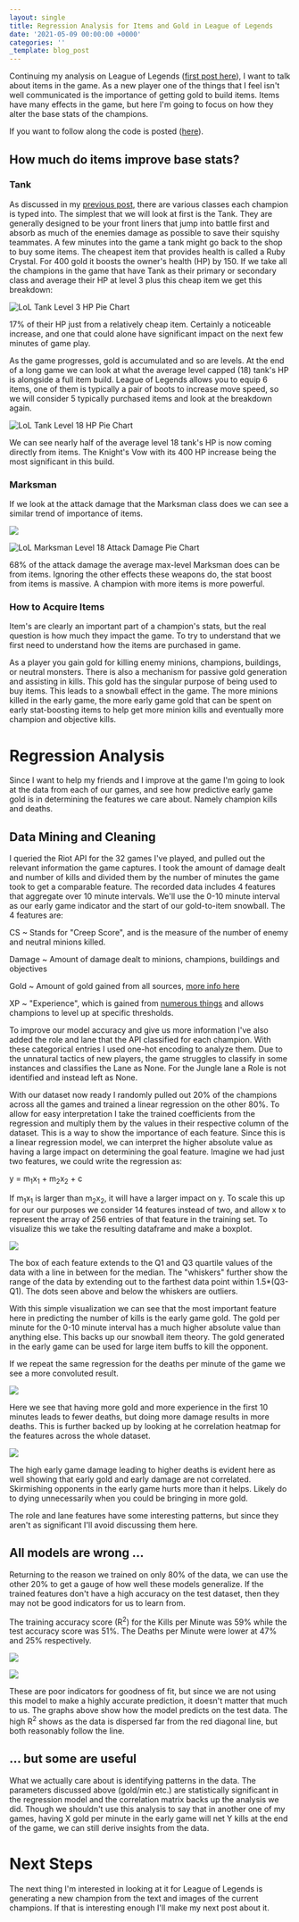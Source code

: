 ```yaml
---
layout: single
title: Regression Analysis for Items and Gold in League of Legends
date: '2021-05-09 00:00:00 +0000'
categories: ''
_template: blog_post
---
```




Continuing my analysis on League of Legends ([first post here](http://jeremywalsh.ca/2021/04/15/league-of-legends-analyzing-champion-basic-stats.html)), I want to talk about items in the game. As a new player one of the things that I feel isn't well communicated is the importance of getting gold to build items. Items have many effects in the game, but here I'm going to focus on how they alter the base stats of the champions.

If you want to follow along the code is posted ([here](https://github.com/thereiswaldo/LoL-Champ-Analysis/blob/main/LoL%20Items.ipynb)).

## How much do items improve base stats?

### Tank

As discussed in my [previous post,](http://jeremywalsh.ca/2021/04/15/league-of-legends-analyzing-champion-basic-stats.html) there are various classes each champion is typed into. The simplest that we will look at first is the Tank. They are generally designed to be your front liners that jump into battle first and absorb as much of the enemies damage as possible to save their squishy teammates. A few minutes into the game a tank might go back to the shop to buy some items. The cheapest item that provides health is called a Ruby Crystal. For 400 gold it boosts the owner's health (HP) by 150. If we take all the champions in the game that have Tank as their primary or secondary class and average their HP at level 3 plus this cheap item we get this breakdown:

![LoL Tank Level 3 HP Pie Chart](/uploads/tank-build-level-3-hp.png "Tank Champion First Item HP Breakdown")

17% of their HP just from a relatively cheap item. Certainly a noticeable increase, and one that could alone have significant impact on the next few minutes of game play.

As the game progresses, gold is accumulated and so are levels. At the end of a long game we can look at what the average level capped (18) tank's HP is alongside a full item build. League of Legends allows you to equip 6 items, one of them is typically a pair of boots to increase move speed, so we will consider 5 typically purchased items and look at the breakdown again.

![LoL Tank Level 18 HP Pie Chart](/uploads/tank-build-level-18-hp.png "Tank Champion Level 18 HP Breakdown")

We can see nearly half of the average level 18 tank's HP is now coming directly from items. The Knight's Vow with its 400 HP increase being the most significant in this build.

### Marksman

If we look at the attack damage that the Marksman class does we can see a similar trend of importance of items.

![](/uploads/marksman-build-level-3.png)

![LoL Marksman Level 18 Attack Damage Pie Chart](/uploads/marksman-build-level-18.png "Marksman Champion Level 18 Attack Damage Breakdown")

68% of the attack damage the average max-level Marksman does can be from items. Ignoring the other effects these weapons do, the stat boost from items is massive. A champion with more items is more powerful.

### How to Acquire Items

Item's are clearly an important part of a champion's stats, but the real question is how much they impact the game. To try to understand that we first need to understand how the items are purchased in game.

As a player you gain gold for killing enemy minions, champions, buildings, or neutral monsters. There is also a mechanism for passive gold generation and assisting in kills. This gold has the singular purpose of being used to buy items. This leads to a snowball effect in the game. The more minions killed in the early game, the more early game gold that can be spent on early stat-boosting items to help get more minion kills and eventually more champion and objective kills.

# Regression Analysis

Since I want to help my friends and I improve at the game I'm going to look at the data from each of our games, and see how predictive early game gold is in determining the features we care about. Namely champion kills and deaths.

## Data Mining and Cleaning

I queried the Riot API for the 32 games I've played, and pulled out the relevant information the game captures. I took the amount of damage dealt and number of kills and divided them by the number of minutes the game took to get a comparable feature. The recorded data includes 4 features that aggregate over 10 minute intervals. We'll use the 0-10 minute interval as our early game indicator and the start of our gold-to-item snowball. The 4 features are:

CS \~ Stands for "Creep Score", and is the measure of the number of enemy and neutral minions killed.

Damage \~ Amount of damage dealt to minions, champions, buildings and objectives

Gold \~ Amount of gold gained from all sources, [more info here](https://leagueoflegends.fandom.com/wiki/Gold)

XP \~ "Experience", which is gained from [numerous things](https://leagueoflegends.fandom.com/wiki/Experience_(champion)) and allows champions to level up at specific thresholds.

To improve our model accuracy and give us more information I've also added the role and lane that the API classified for each champion. With these categorical entries I used one-hot encoding to analyze them. Due to the unnatural tactics of new players, the game struggles to classify in some instances and classifies the Lane as None. For the Jungle lane a Role is not identified and instead left as None.

With our dataset now ready I randomly pulled out 20% of the champions across all the games and trained a linear regression on the other 80%. To allow for easy interpretation I take the trained coefficients from the regression and multiply them by the values in their respective column of the dataset. This is a way to show the importance of each feature. Since this is a linear regression model, we can interpret the higher absolute value as having a large impact on determining the goal feature. Imagine we had just two features, we could write the regression as:

y = m<sub>1</sub>x<sub>1</sub> + m<sub>2</sub>x<sub>2</sub>  + c

If m<sub>1</sub>x<sub>1</sub> is larger than m<sub>2</sub>x<sub>2</sub>, it will have a larger impact on y. To scale this up for our our purposes we consider 14 features instead of two, and allow x to represent the array of 256 entries of that feature in the training set. To visualize this we take the resulting dataframe and make a boxplot.

![](/uploads/kills-per-minute-importance-boxplot.png)

The box of each feature extends to the Q1 and Q3 quartile values of the data with a line in between for the median. The "whiskers" further show the range of the data by extending out to the farthest data point within 1.5*(Q3-Q1). The dots seen above and below the whiskers are outliers.

With this simple visualization we can see that the most important feature here in predicting the number of kills is the early game gold. The gold per minute for the 0-10 minute interval has a much higher absolute value than anything else. This backs up our snowball item theory. The gold generated in the early game can be used for large item buffs to kill the opponent.

If we repeat the same regression for the deaths per minute of the game we see a more convoluted result.

![](/uploads/deaths-per-minute-importance-boxplot.png)

Here we see that having more gold and more experience in the first 10 minutes leads to fewer deaths, but doing more damage results in more deaths. This is further backed up by looking at he correlation heatmap for the features across the whole dataset.

![](/uploads/feature-correlation.png)

The high early game damage leading to higher deaths is evident here as well showing that early gold and early damage are not correlated. Skirmishing opponents in the early game hurts more than it helps. Likely do to dying unnecessarily when you could be bringing in more gold.

The role and lane features have some interesting patterns, but since they aren't as significant I'll avoid discussing them here.

## All models are wrong ...

Returning to the reason we trained on only 80% of the data, we can use the other 20% to get a gauge of how well these models generalize. If the trained features don't have a high accuracy on the test dataset, then they may not be good indicators for us to learn from.

The training accuracy score (R<sup>2</sup>) for the Kills per Minute was 59% while the test accuracy score was 51%. The Deaths per Minute were lower at 47% and 25% respectively.

![](/uploads/kills-predicted-vs-actual.png)

![](/uploads/deaths-predicted-vs-actual.png)

These are poor indicators for goodness of fit, but since we are not using this model to make a highly accurate prediction, it doesn't matter that much to us. The graphs above show how the model predicts on the test data. The high R<sup>2</sup> shows as the data is dispersed far from the red diagonal line, but both reasonably follow the line.

## ... but some are useful

What we actually care about is identifying patterns in the data. The parameters discussed above (gold/min etc.) are statistically significant in the regression model and the correlation matrix backs up the analysis we did. Though we shouldn't use this analysis to say that in another one of my games, having X gold per minute in the early game will net Y kills at the end of the game, we can still derive insights from the data.

# Next Steps

The next thing I'm interested in looking at it for League of Legends is generating a new champion from the text and images of the current champions. If that is interesting enough I'll make my next post about it.
